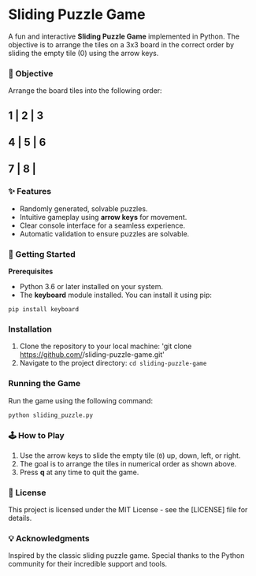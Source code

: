 # Sliding Puzzle Game
A fun and interactive **Sliding Puzzle Game** implemented in Python. The objective is to arrange the tiles on a 3x3 board in the correct order by sliding the empty tile (0) using the arrow keys.

### 🎯 Objective
Arrange the board tiles into the following order:

 1 | 2 | 3 
-----------
 4 | 5 | 6 
-----------
 7 | 8 |   
-----------

 
### ✨ Features
* Randomly generated, solvable puzzles.
* Intuitive gameplay using **arrow keys** for movement.
* Clear console interface for a seamless experience.
* Automatic validation to ensure puzzles are solvable.

### 🚀 Getting Started
**Prerequisites**
* Python 3.6 or later installed on your system.
* The **keyboard** module installed. You can install it using pip:

`pip install keyboard`


### Installation
1. Clone the repository to your local machine:
'git clone https://github.com/<your-username>/sliding-puzzle-game.git'
2. Navigate to the project directory:
`cd sliding-puzzle-game`

### Running the Game
Run the game using the following command:

`python sliding_puzzle.py`

### 🕹️ How to Play
1. Use the arrow keys to slide the empty tile (`0`) up, down, left, or right.
2. The goal is to arrange the tiles in numerical order as shown above.
3. Press **q** at any time to quit the game.

### 📝 License
This project is licensed under the MIT License - see the [LICENSE] file for details.

### 💡 Acknowledgments
Inspired by the classic sliding puzzle game.
Special thanks to the Python community for their incredible support and tools.
